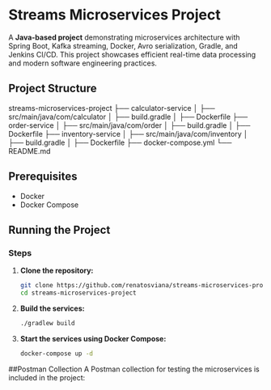 # Streams Microservices Project

A **Java-based project** demonstrating microservices architecture with Spring Boot, Kafka streaming, Docker, Avro serialization, Gradle, and Jenkins CI/CD. This project showcases efficient real-time data processing and modern software engineering practices.

## Project Structure

streams-microservices-project
├── calculator-service
│   ├── src/main/java/com/calculator
│   ├── build.gradle
│   ├── Dockerfile
├── order-service
│   ├── src/main/java/com/order
│   ├── build.gradle
│   ├── Dockerfile
├── inventory-service
│   ├── src/main/java/com/inventory
│   ├── build.gradle
│   ├── Dockerfile
├── docker-compose.yml
└── README.md



## Prerequisites

- Docker
- Docker Compose

## Running the Project

### Steps

1. **Clone the repository:**
   ```bash
   git clone https://github.com/renatosviana/streams-microservices-project.git
   cd streams-microservices-project

2. **Build the services:**
   ```bash
   ./gradlew build

4. **Start the services using Docker Compose:**
   ```bash
   docker-compose up -d

##Postman Collection
A Postman collection for testing the microservices is included in the project:

